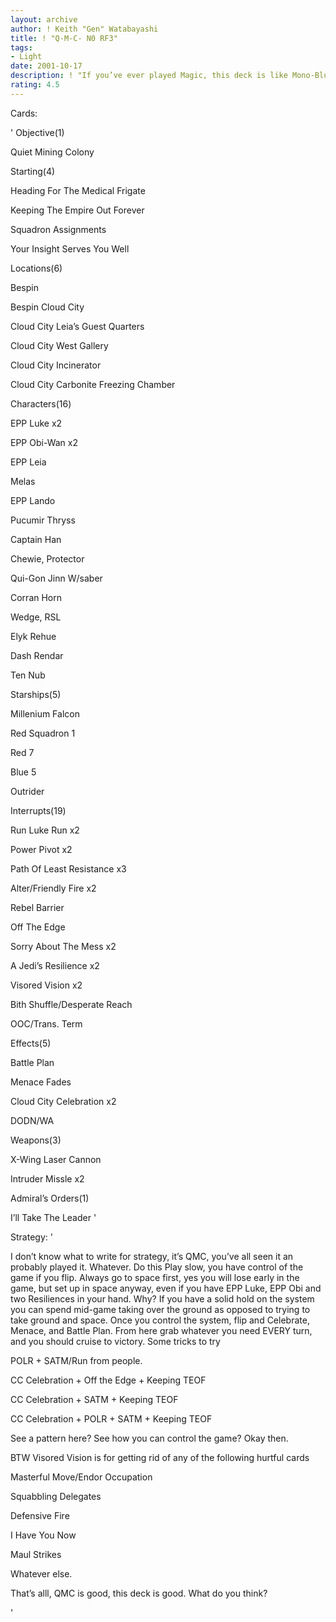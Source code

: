 ```yaml
---
layout: archive
author: ! Keith "Gen" Watabayashi
title: ! "Q-M-C- N0 RF3"
tags:
- Light
date: 2001-10-17
description: ! "If you’ve ever played Magic, this deck is like Mono-Blue Control. If you haven’t, then this is just a good control deck."
rating: 4.5
---
```

Cards: 

' Objective(1) 

Quiet Mining Colony 


Starting(4) 

Heading For The Medical Frigate 

Keeping The Empire Out Forever 

Squadron Assignments 

Your Insight Serves You Well 


Locations(6) 

Bespin 

Bespin Cloud City 

Cloud City Leia&#8217;s Guest Quarters 

Cloud City West Gallery 

Cloud City Incinerator 

Cloud City Carbonite Freezing Chamber 


Characters(16) 

EPP Luke x2 

EPP Obi-Wan x2 

EPP Leia 

Melas

EPP Lando 

Pucumir Thryss

Captain Han 

Chewie, Protector 

Qui-Gon Jinn W/saber

Corran Horn 

Wedge, RSL 

Elyk Rehue 

Dash Rendar 

Ten Nub 


Starships(5) 

Millenium Falcon 

Red Squadron 1 

Red 7 

Blue 5 

Outrider 


Interrupts(19) 

Run Luke Run x2 

Power Pivot x2 

Path Of Least Resistance x3 

Alter/Friendly Fire x2 

Rebel Barrier

Off The Edge

Sorry About The Mess x2

A Jedi&#8217;s Resilience x2

Visored Vision x2

Bith Shuffle/Desperate Reach 

OOC/Trans. Term


Effects(5) 

Battle Plan 

Menace Fades 

Cloud City Celebration x2

DODN/WA


Weapons(3) 

X-Wing Laser Cannon 

Intruder Missle x2 


Admiral&#8217;s Orders(1) 

I&#8217;ll Take The Leader '

Strategy: '

I don’t know what to write for strategy, it’s QMC, you’ve all seen it an probably played it. Whatever. Do this Play slow, you have control of the game if you flip. Always go to space first, yes you will lose early in the game, but set up in space anyway, even if you have EPP Luke, EPP Obi and two Resiliences in your hand. Why? If you have a solid hold on the system you can spend mid-game taking over the ground as opposed to trying to take ground and space. Once you control the system, flip and Celebrate, Menace, and Battle Plan. From here grab whatever you need EVERY turn, and you should cruise to victory. Some tricks to try 

POLR + SATM/Run from people. 

CC Celebration + Off the Edge + Keeping TEOF

CC Celebration + SATM + Keeping TEOF

CC Celebration + POLR + SATM + Keeping TEOF


See a pattern here? See how you can control the game? Okay then.


BTW Visored Vision is for getting rid of any of the following hurtful cards

Masterful Move/Endor Occupation

Squabbling Delegates

Defensive Fire

I Have You Now

Maul Strikes

Whatever else.


That’s alll, QMC is good, this deck is good. What do you think?


'